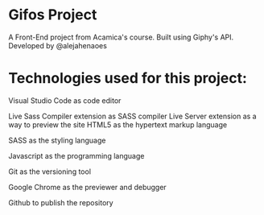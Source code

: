 # Gifos Project 
A Front-End project from Acamica's course. Built using Giphy's API.
Developed by @alejahenaoes
# Technologies used for this project:
Visual Studio Code as code editor

Live Sass Compiler extension as SASS compiler
Live Server extension as a way to preview the site
HTML5 as the hypertext markup language

SASS as the styling language

Javascript as the programming language

Git as the versioning tool

Google Chrome as the previewer and debugger

Github to publish the repository
